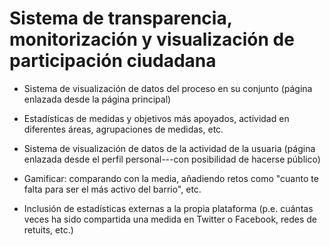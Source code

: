 # Sistema de transparencia, monitorización y visualización de participación ciudadana

-   Sistema de visualización de datos del proceso en su conjunto (página
    enlazada desde la página principal)

-   Estadísticas de medidas y objetivos más apoyados, actividad en
    diferentes áreas, agrupaciones de medidas, etc.

-   Sistema de visualización de datos de la actividad de la usuaria
    (página enlazada desde el perfil personal---con posibilidad de
    hacerse público)

-   Gamificar: comparando con la media, añadiendo retos como "cuanto te
    falta para ser el más activo del barrio", etc.

-   Inclusión de estadísticas externas a la propia plataforma (p.e.
    cuántas veces ha sido compartida una medida en Twitter o Facebook,
    redes de retuits, etc.)